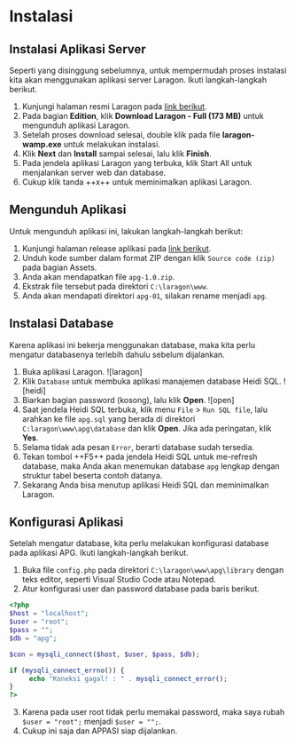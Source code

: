 # Instalasi

## Instalasi Aplikasi Server

Seperti yang disinggung sebelumnya, untuk mempermudah proses instalasi kita akan menggunakan aplikasi server Laragon. Ikuti langkah-langkah berikut.

1. Kunjungi halaman resmi Laragon pada [link berikut](https://laragon.org/download/).
2. Pada bagian **Edition**, klik **Download Laragon - Full (173 MB)** untuk mengunduh aplikasi Laragon.
3. Setelah proses download selesai, double klik pada file **laragon-wamp.exe** untuk melakukan instalasi.
4. Klik **Next** dan **Install** sampai selesai, lalu klik **Finish**.
5. Pada jendela aplikasi Laragon yang terbuka, klik Start All untuk menjalankan server web dan database.
6. Cukup klik tanda ++x++ untuk meminimalkan aplikasi Laragon.

## Mengunduh Aplikasi

Untuk mengunduh aplikasi ini, lakukan langkah-langkah berikut:

1. Kunjungi halaman release aplikasi pada [link berikut](https://github.com/masipnu/apg/releases/tag/v1.0).
2. Unduh kode sumber dalam format ZIP dengan klik `Source code (zip)` pada bagian Assets.
3. Anda akan mendapatkan file `apg-1.0.zip`.
4. Ekstrak file tersebut pada direktori `C:\laragon\www`.
5. Anda akan mendapati direktori `apg-01`, silakan rename menjadi `apg`.

## Instalasi Database

Karena aplikasi ini bekerja menggunakan database, maka kita perlu mengatur databasenya terlebih dahulu sebelum dijalankan.

1. Buka aplikasi Laragon.
    ![laragon]
2. Klik `Database` untuk membuka aplikasi manajemen database Heidi SQL.
    ![heidi]
3. Biarkan bagian password (kosong), lalu klik **Open**.
    ![open]
4. Saat jendela Heidi SQL terbuka, klik menu `File` > `Run SQL file`, lalu arahkan ke file `apg.sql` yang berada di direktori `C:laragon\www\apg\database` dan klik **Open**. Jika ada peringatan, klik **Yes**.
5. Selama tidak ada pesan `Error`, berarti database sudah tersedia.
6. Tekan tombol ++F5++ pada jendela Heidi SQL untuk me-refresh database, maka Anda akan menemukan database `apg` lengkap dengan struktur tabel beserta contoh datanya.
7. Sekarang Anda bisa menutup aplikasi Heidi SQL dan meminimalkan Laragon.

## Konfigurasi Aplikasi

Setelah mengatur database, kita perlu melakukan konfigurasi database pada aplikasi APG. Ikuti langkah-langkah berikut.

1. Buka file `config.php` pada direktori `C:\laragon\www\apg\library` dengan teks editor, seperti Visual Studio Code atau Notepad.
2. Atur konfigurasi user dan password database pada baris berikut.

```php
<?php
$host = "localhost";
$user = "root";
$pass = "";
$db = "apg";

$con = mysqli_connect($host, $user, $pass, $db);

if (mysqli_connect_errno()) {
     echo "Koneksi gagal! : " . mysqli_connect_error();
}
?>
```

3. Karena pada user root tidak perlu memakai password, maka saya rubah `$user = "root";` menjadi `$user = "";`.
4. Cukup ini saja dan APPASI siap dijalankan.


[def]: images/open.png